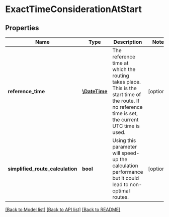 # ExactTimeConsiderationAtStart

## Properties
Name | Type | Description | Notes
------------ | ------------- | ------------- | -------------
**reference_time** | [**\DateTime**](\DateTime.md) | The reference time at which the routing takes place. This is the start time of the route. If no reference time is set, the current UTC time is used. | [optional] 
**simplified_route_calculation** | **bool** | Using this parameter will speed-up the calculation performance but it could lead to non-optimal routes. | [optional] 

[[Back to Model list]](../../README.md#documentation-for-models) [[Back to API list]](../../README.md#documentation-for-api-endpoints) [[Back to README]](../../README.md)


